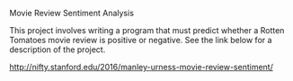 Movie Review Sentiment Analysis

This project involves writing a program that must predict whether a Rotten Tomatoes movie review is positive or negative. See the link below for a description of the project.

http://nifty.stanford.edu/2016/manley-urness-movie-review-sentiment/

